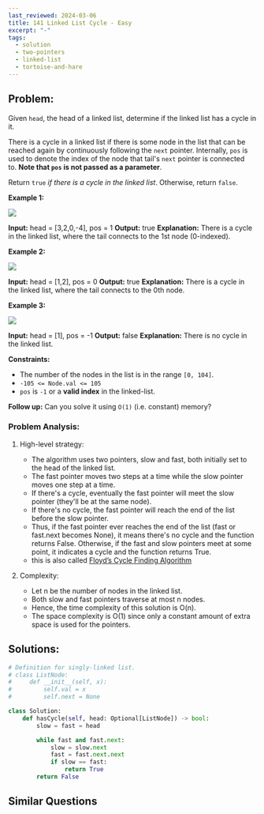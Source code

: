 ```yaml
---
last_reviewed: 2024-03-06
title: 141 Linked List Cycle - Easy
excerpt: "-"
tags:
  - solution
  - two-pointers
  - linked-list
  - tortoise-and-hare
---
```

## Problem:
Given `head`, the head of a linked list, determine if the linked list has a cycle in it.

There is a cycle in a linked list if there is some node in the list that can be reached again by continuously following the `next` pointer. Internally, `pos` is used to denote the index of the node that tail's `next` pointer is connected to. **Note that `pos` is not passed as a parameter**.

Return `true` _if there is a cycle in the linked list_. Otherwise, return `false`.

**Example 1:**

![](https://assets.leetcode.com/uploads/2018/12/07/circularlinkedlist.png)

**Input:** head = [3,2,0,-4], pos = 1
**Output:** true
**Explanation:** There is a cycle in the linked list, where the tail connects to the 1st node (0-indexed).

**Example 2:**

![](https://assets.leetcode.com/uploads/2018/12/07/circularlinkedlist_test2.png)

**Input:** head = [1,2], pos = 0
**Output:** true
**Explanation:** There is a cycle in the linked list, where the tail connects to the 0th node.

**Example 3:**

![](https://assets.leetcode.com/uploads/2018/12/07/circularlinkedlist_test3.png)

**Input:** head = [1], pos = -1
**Output:** false
**Explanation:** There is no cycle in the linked list.

**Constraints:**

- The number of the nodes in the list is in the range `[0, 104]`.
- `-105 <= Node.val <= 105`
- `pos` is `-1` or a **valid index** in the linked-list.

**Follow up:** Can you solve it using `O(1)` (i.e. constant) memory?

### Problem Analysis:

1. High-level strategy:
    
    - The algorithm uses two pointers, slow and fast, both initially set to the head of the linked list.
    - The fast pointer moves two steps at a time while the slow pointer moves one step at a time.
    - If there's a cycle, eventually the fast pointer will meet the slow pointer (they'll be at the same node).
    - If there's no cycle, the fast pointer will reach the end of the list before the slow pointer.
    - Thus, if the fast pointer ever reaches the end of the list (fast or fast.next becomes None), it means there's no cycle and the function returns False. Otherwise, if the fast and slow pointers meet at some point, it indicates a cycle and the function returns True.
    - this is also called [Floyd’s Cycle Finding Algorithm](https://www.geeksforgeeks.org/floyds-cycle-finding-algorithm/)
1. Complexity:
    
    - Let n be the number of nodes in the linked list.
    - Both slow and fast pointers traverse at most n nodes.
    - Hence, the time complexity of this solution is O(n).
    - The space complexity is O(1) since only a constant amount of extra space is used for the pointers.

## Solutions:

```python
# Definition for singly-linked list.
# class ListNode:
#     def __init__(self, x):
#         self.val = x
#         self.next = None

class Solution:
    def hasCycle(self, head: Optional[ListNode]) -> bool:
        slow = fast = head

        while fast and fast.next:
            slow = slow.next
            fast = fast.next.next
            if slow == fast:
                return True
        return False
```

## Similar Questions